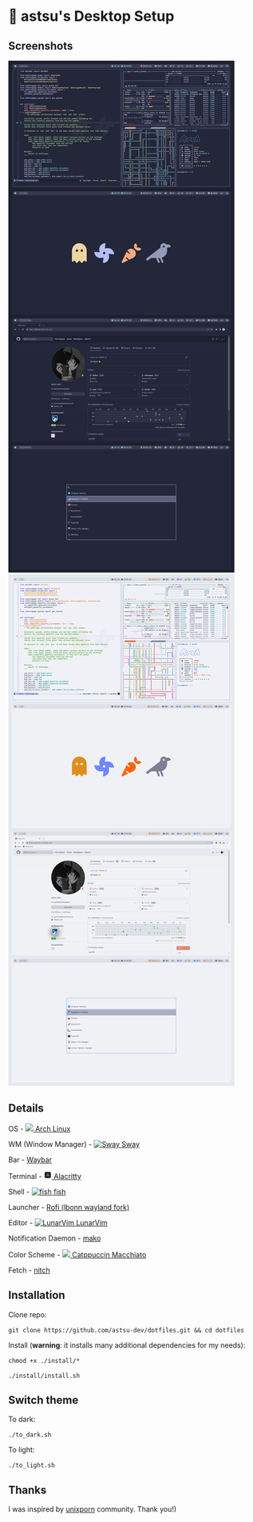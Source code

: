 # 🎉 astsu's Desktop Setup

## Screenshots

<img src="https://github.com/astsu-dev/dotfiles/raw/main/screenshots/catppuccin_macchiato.png">
<img src="https://github.com/astsu-dev/dotfiles/raw/main/screenshots/catppuccin_latte_mod.png">

## Details

OS - [<img src="https://upload.wikimedia.org/wikipedia/commons/a/a5/Archlinux-icon-crystal-64.svg" height="16px"> Arch Linux](https://archlinux.org/)

WM (Window Manager) - [<img src="https://swaywm.org/logo.png" height="16px" alt="Sway"> Sway](https://github.com/swaywm/sway)

Bar - [Waybar](https://github.com/Alexays/Waybar)

Terminal - [<img src="https://raw.githubusercontent.com/alacritty/alacritty/master/extra/logo/compat/alacritty-term%2Bscanlines.png" height="16px" alt="alacritty"> Alacritty](https://github.com/alacritty/alacritty)

Shell - [<img src="https://fishshell.com/docs/current/_static/fish.png" height="16px" alt="fish"> fish](https://github.com/fish-shell/fish-shell)

Launcher - [Rofi (lbonn wayland fork)](https://github.com/lbonn/rofi)

Editor - [<img src="https://user-images.githubusercontent.com/59826753/159940098-54284f26-f1da-4481-8b03-1deb34c57533.png" height="16px" alt="LunarVim"> LunarVim](https://github.com/LunarVim/LunarVim)

Notification Daemon - [mako](https://github.com/emersion/mako)

Color Scheme - [<img src="https://raw.githubusercontent.com/catppuccin/catppuccin/main/assets/logos/exports/1544x1544_circle.png" height="16px"> Catppuccin Macchiato](https://github.com/catppuccin/catppuccin)

Fetch - [nitch](https://github.com/unxsh/nitch)

## Installation

Clone repo:

```shell
git clone https://github.com/astsu-dev/dotfiles.git && cd dotfiles
```

Install (**warning**: it installs many additional dependencies for my needs):

```shell
chmod +x ./install/*
```

```shell
./install/install.sh
```

## Switch theme

To dark:

```shell
./to_dark.sh
```

To light:

```shell
./to_light.sh
```

## Thanks

I was inspired by [unixporn](https://www.reddit.com/r/unixporn) community. Thank you!)
